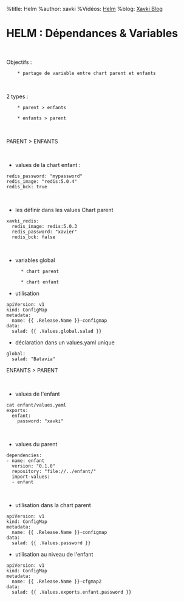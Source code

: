 %title: Helm
%author: xavki
%Vidéos: [Helm]()
%blog: [Xavki Blog](https://xavki.blog)

# HELM : Dépendances & Variables


<br>

Objectifs :

		* partage de variable entre chart parent et enfants

<br>

2 types :

		* parent > enfants

		* enfants > parent

<br>

PARENT > ENFANTS

<br>

* values de la chart enfant :

```
redis_password: "mypassword"
redis_image: "redis:5.0.4"
redis_bck: true
```

<br>

* les définir dans les values Chart parent 

```
xavki_redis:
  redis_image: redis:5.0.3
  redis_password: "xavier"
  redis_bck: false
```

<br>

* variables global

		* chart parent

		* chart enfant

* utilisation

```
apiVersion: v1
kind: ConfigMap
metadata:
  name: {{ .Release.Name }}-configmap
data:
  salad: {{ .Values.global.salad }}
```

* déclaration dans un values.yaml unique

```
global:
  salad: "Batavia"
```

ENFANTS > PARENT

<br>

* values de l'enfant

```
cat enfant/values.yaml 
exports:
  enfant:
    password: "xavki"
```

<br>

* values du parent

```
dependencies:
- name: enfant
  version: "0.1.0"
  repository: "file://../enfant/"
  import-values:
  - enfant
```

<br>

* utilisation dans la chart parent

```
apiVersion: v1
kind: ConfigMap
metadata:
  name: {{ .Release.Name }}-configmap
data:
  salad: {{ .Values.password }}
```

* utilisation au niveau de l'enfant

```
apiVersion: v1
kind: ConfigMap
metadata:
  name: {{ .Release.Name }}-cfgmap2
data:
  salad: {{ .Values.exports.enfant.password }}
```
